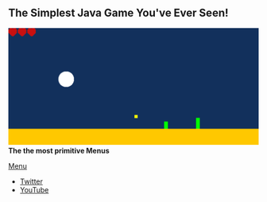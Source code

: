 ## The Simplest Java Game You've Ever Seen!
![Java Game](Game.jpg)
**The the most primitive Menus**

[Menu](Menu.jpg)
- [Twitter](https://twitter.com/caliduseb_hd)
- [YouTube](https://www.youtube.com/channel/UCeR3hdUxUWixnC253dku2uQ/)
